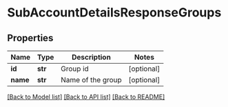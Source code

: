 # SubAccountDetailsResponseGroups

## Properties
Name | Type | Description | Notes
------------ | ------------- | ------------- | -------------
**id** | **str** | Group id | [optional] 
**name** | **str** | Name of the group | [optional] 

[[Back to Model list]](../README.md#documentation-for-models) [[Back to API list]](../README.md#documentation-for-api-endpoints) [[Back to README]](../README.md)


